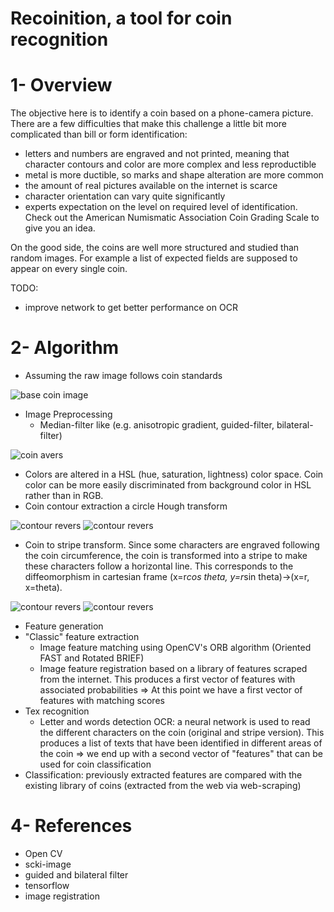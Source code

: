 # Recoinition, a tool for coin recognition

# 1- Overview
The objective here is to identify a coin based on a phone-camera picture. There are a few difficulties that make this challenge a little bit more complicated than bill or form identification:
* letters and numbers are engraved and not printed, meaning that character contours and color are more complex and less reproductible
* metal is more ductible, so marks and shape alteration are more common
* the amount of real pictures available on the internet is scarce
* character orientation can vary quite significantly
* experts expectation on the level on required level of identification. Check out the American Numismatic Association Coin Grading Scale to give you an idea.

On the good side, the coins are well more structured and studied than random images. For example a list of expected fields are supposed to appear on every single coin.

TODO:
* improve network to get better performance on OCR

# 2- Algorithm
* Assuming the raw image follows coin standards

![base coin image](https://github.com/GreenIron/Recoinition/blob/master/Examples/1) 
* Image Preprocessing
  * Median-filter like (e.g. anisotropic gradient, guided-filter, bilateral-filter)
  
![coin avers](https://github.com/GreenIron/Recoinition/blob/master/Examples/5)
  * Colors are altered in a HSL (hue, saturation, lightness) color space. Coin color can be more easily discriminated from background color in HSL rather than in RGB.
  * Coin contour extraction a circle Hough transform
  
 ![contour revers](https://github.com/GreenIron/Recoinition/blob/master/Examples/2)
![contour revers](https://github.com/GreenIron/Recoinition/blob/master/Examples/3)
  * Coin to stripe transform. Since some characters are engraved following the coin circumference, the coin is transformed into a stripe to make these characters follow a horizontal line. This corresponds to the diffeomorphism in cartesian frame (x=r*cos theta, y=r*sin theta)->(x=r, x=theta).
  
![contour revers](https://github.com/GreenIron/Recoinition/blob/master/Examples/6)
![contour revers](https://github.com/GreenIron/Recoinition/blob/master/Examples/7)
* Feature generation
 * "Classic" feature extraction
   * Image feature matching using OpenCV's ORB algorithm (Oriented FAST and Rotated BRIEF)
   * Image feature registration based on a library of features scraped from the internet. This produces a first vector of features with associated probabilities
   => At this point we have a first vector of features with matching scores
* Tex recognition
   * Letter and words detection
    OCR: a neural network is used to read the different characters on the coin (original and stripe version). This produces a list of texts that have been identified in different areas of the coin
 => we end up with a second vector of "features" that can be used for coin classification
* Classification: previously extracted features are compared with the existing library of coins (extracted from the web via web-scraping) 

# 4- References
* Open CV
* scki-image 
* guided and bilateral filter
* tensorflow
* image registration

